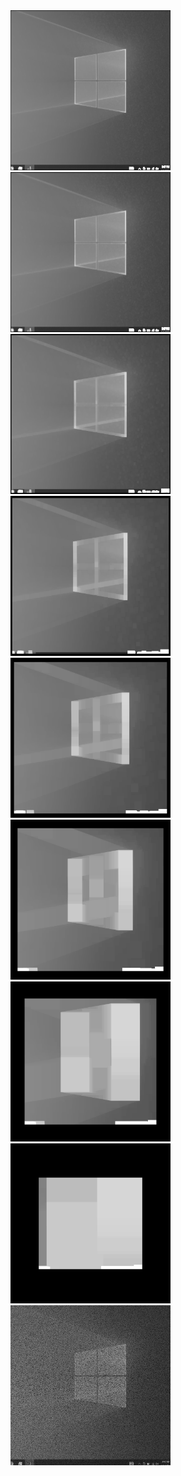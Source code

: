 <img src="./k_003.png" width=256 height=256>
<img src="./k_006.png" width=256 height=256>
<img src="./k_012.png" width=256 height=256>
<img src="./k_024.png" width=256 height=256>
<img src="./k_048.png" width=256 height=256>
<img src="./k_096.png" width=256 height=256>
<img src="./k_192.png" width=256 height=256>
<img src="./k_384.png" width=256 height=256>
<img src="./noisy_img.png" width=256 height=256>
